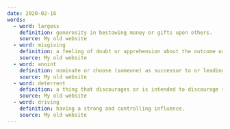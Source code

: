 ```yaml
---
date: 2020-02-16
words:
  - word: largess
    definition: generosity in bestowing money or gifts upon others.
    source: My old website
  - word: misgiving
    definition: a feeling of doubt or apprehension about the outcome or consequences of something.
    source: My old website
  - word: anoint
    definition: nominate or choose (someone) as successor to or leading candidate for a position.
    source: My old website
  - word: deterrent
    definition: a thing that discourages or is intended to discourage someone from doing something.
    source: My old website
  - word: driving
    definition: having a strong and controlling influence.
    source: My old website
---
```

